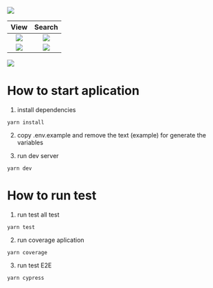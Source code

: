 ![](https://i.imgur.com/Yt6xjIO.png)

View             |  Search
:-------------------------:|:-------------------------:
![](https://i.imgur.com/yMGd8ua.png)  |  ![](https://i.imgur.com/tZc1kVe.jpg)
![](https://i.imgur.com/khNIdA0.png)  |  ![](https://i.imgur.com/Kkn0dWm.png)



![](https://i.imgur.com/eJtJUQI.png)



# How to start aplication

1. install dependencies
```
yarn install
```
2. copy .env.example and remove the text (example) for generate the variables

3. run dev server
```
yarn dev
```

# How to run test

1. run test all test
```
yarn test
```

2. run coverage aplication
```
yarn coverage
```

3. run test E2E
```
yarn cypress
```
